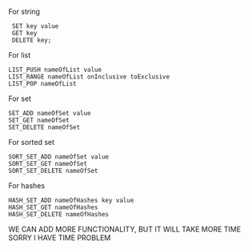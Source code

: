 For string

     SET key value
     GET key
     DELETE key;

For list

    LIST_PUSH nameOfList value
    LIST_RANGE nameOfList onInclusive toExclusive
    LIST_POP nameOfList

For set

    SET_ADD nameOfSet value
    SET_GET nameOfSet
    SET_DELETE nameOfSet

For sorted set

    SORT_SET_ADD nameOfSet value
    SORT_SET_GET nameOfSet
    SORT_SET_DELETE nameOfSet

For hashes

    HASH_SET_ADD nameOfHashes key value
    HASH_SET_GET nameOfHashes
    HASH_SET_DELETE nameOfHashes

WE CAN ADD MORE FUNCTIONALITY, BUT IT WILL TAKE MORE TIME
SORRY I HAVE TIME PROBLEM